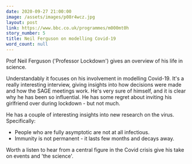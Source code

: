 ```yaml
---
date: 2020-09-27 21:00:00
image: /assets/images/p08r4wcz.jpg
layout: post
link: https://www.bbc.co.uk/programmes/m000mt0h
story_number: 5
title: Neil Ferguson on modelling Covid-19
word_count: null
---
```


Prof Neil Ferguson ('Professor Lockdown') gives an overview of his life in science. 

Understandably it focuses on his involvement in modelling Covid-19. It's a really interesting interview, giving insights into how decisions were made and how the SAGE meetings work. He's very sure of himself, and it is clear why he has been so influential. He has some regret about inviting his girlfriend over during lockdown - but not much.

He has a couple of interesting insights into new research on the virus. Specifically: 

- People who are fully asymptotic are not at all infectious.  
- Immunity is not permanent - it lasts few months and decays away.

Worth a listen to hear from a central figure in the Covid crisis give his take on events and 'the science'.

